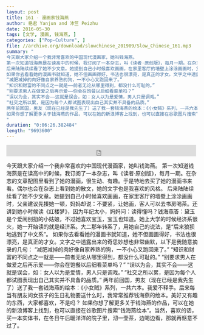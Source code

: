 ```yaml
---
layout: post
title: 161 - 漫画家钱海燕
author: 艳君 Yanjun and 沛竺 Peizhu
date: 2016-05-30
tags: [文学, 漫画, 钱海燕, ]
categories: ["Pop-Culture", ]
file: //archive.org/download/slowchinese_201909/Slow_Chinese_161.mp3
summary: "
今天跟大家介绍一个我非常喜欢的中国现代漫画家，她叫钱海燕。
第一次知道钱海燕是在读高中的时候，我订阅了一本杂志，叫《读者·原创版》，每月一期。在杂志的文章配图里看到了她的漫画，很生动、有趣。于是特地去买了她的漫画书来看。偶尔也会在杂志上看到她的散文，她的文字也是我喜欢的风格。
后来陆陆续续看了她不少文章。她提到自己小时候喜欢画画，在家里客厅的墙壁上涂涂画画时，父亲建议先揍她一顿，妈妈却说：不要紧，让她画，客人可以去书房喝茶。还讲到她小时候读《红楼梦》，因为年纪太小，妈妈问：读得懂吗？钱海燕答：黛玉是个爱闹别扭的小姑娘，不过她喜欢宝玉，宝玉也知道。她上大学的时候经济系很火，她一开始读的就是经济系。大二那年转系了，用她自己的说法，是“后来狼狈地逃到了中文系”。
如果你去看看她的漫画书就知道，她不但画画得好，书法也很漂亮，是真正的才女。文字之中透露出来的奇思妙想也非常幽默，以下是我随意摘录的几句：
“减肥减掉的肉好像自家养熟的狗，一不小心又跑回来了。”
“知识和财富的不同点之一就是——前者无论从哪里得到，都没什么可耻的。”
“别要求男人在做爱之后再示爱——你会在饱餐以后细看菜单吗？”
“误以为会，其实不会——这就是误会，如：女人以为是爱情，男人只是调戏。”
“社交之所以累，是因为每个人都试图表现出自己其实并不具备的品质。”
两年前回国，男友（现在已经是我先生了）送了我一套钱海燕的绘本：《小女贼》系列，一共六本。我爱不释手。后来每当有朋友问女孩子的生日礼物要送什么时，我常常推荐钱海燕的绘本。美好又有趣的东西，大家都喜欢，不是吗？
如果你想了解更多关于钱海燕的作品，可以在她的新浪博客上找到，也可以直接在谷歌图片搜索“钱海燕绘本”。当然，喜欢的话，买一本实体书，在冬日午后暖洋洋的院子里，沏一壶茶，边喝边看，那就再惬意不过了。
"
duration: "0:06:26.382484"
length: "9693600"
---
```


<iframe src="https://archive.org/embed/slowchinese_201909/Slow_Chinese_161.mp3" width="500" height="30" frameborder="0" webkitallowfullscreen="true" mozallowfullscreen="true" allowfullscreen></iframe>

今天跟大家介绍一个我非常喜欢的中国现代漫画家，她叫钱海燕。
第一次知道钱海燕是在读高中的时候，我订阅了一本杂志，叫《读者·原创版》，每月一期。在杂志的文章配图里看到了她的漫画，很生动、有趣。于是特地去买了她的漫画书来看。偶尔也会在杂志上看到她的散文，她的文字也是我喜欢的风格。
后来陆陆续续看了她不少文章。她提到自己小时候喜欢画画，在家里客厅的墙壁上涂涂画画时，父亲建议先揍她一顿，妈妈却说：不要紧，让她画，客人可以去书房喝茶。还讲到她小时候读《红楼梦》，因为年纪太小，妈妈问：读得懂吗？钱海燕答：黛玉是个爱闹别扭的小姑娘，不过她喜欢宝玉，宝玉也知道。她上大学的时候经济系很火，她一开始读的就是经济系。大二那年转系了，用她自己的说法，是“后来狼狈地逃到了中文系”。
如果你去看看她的漫画书就知道，她不但画画得好，书法也很漂亮，是真正的才女。文字之中透露出来的奇思妙想也非常幽默，以下是我随意摘录的几句：
“减肥减掉的肉好像自家养熟的狗，一不小心又跑回来了。”
“知识和财富的不同点之一就是——前者无论从哪里得到，都没什么可耻的。”
“别要求男人在做爱之后再示爱——你会在饱餐以后细看菜单吗？”
“误以为会，其实不会——这就是误会，如：女人以为是爱情，男人只是调戏。”
“社交之所以累，是因为每个人都试图表现出自己其实并不具备的品质。”
两年前回国，男友（现在已经是我先生了）送了我一套钱海燕的绘本：《小女贼》系列，一共六本。我爱不释手。后来每当有朋友问女孩子的生日礼物要送什么时，我常常推荐钱海燕的绘本。美好又有趣的东西，大家都喜欢，不是吗？
如果你想了解更多关于钱海燕的作品，可以在她的新浪博客上找到，也可以直接在谷歌图片搜索“钱海燕绘本”。当然，喜欢的话，买一本实体书，在冬日午后暖洋洋的院子里，沏一壶茶，边喝边看，那就再惬意不过了。
